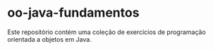# oo-java-fundamentos
Este repositório contém uma coleção de exercícios de programação orientada a objetos em Java.
